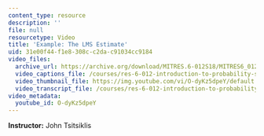```yaml
---
content_type: resource
description: ''
file: null
resourcetype: Video
title: 'Example: The LMS Estimate'
uid: 31e00f44-f1e8-308c-c2da-c91034cc9184
video_files:
  archive_url: https://archive.org/download/MITRES.6-012S18/MITRES6_012S18_L16-05_300k.mp4
  video_captions_file: /courses/res-6-012-introduction-to-probability-spring-2018/d97fe3ace7945dc5aa504c8c6d40555a_O-dyKz5dpeY.vtt
  video_thumbnail_file: https://img.youtube.com/vi/O-dyKz5dpeY/default.jpg
  video_transcript_file: /courses/res-6-012-introduction-to-probability-spring-2018/f5e5f7b7879972c7c1a9e4a4388e07b9_O-dyKz5dpeY.pdf
video_metadata:
  youtube_id: O-dyKz5dpeY
---
```


**Instructor:** John Tsitsiklis